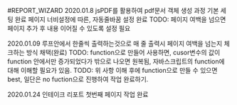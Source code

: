 ﻿#REPORT_WIZARD
2020.01.8
jsPDF를 활용하여 pdf문서 객체 생성 과정 기본 세팅 완료
페이지 너비설정에 따른, 자동줄바꿈 설정 완료
TODO: 페이지 여백을 넘으면 페이지 추가 후 내용 이어질 수 있도록 설정 필요

2020.01.09
루프안에서 한줄씩 출력하는것으로 매 줄 출력시 페이지 여백을 넘는지 체크하는 방식 채택(완료)
TODO: function으로 만들어 사용하면, cusor변수의 값이 function 안에서만 증가되었다가 밖으로 나오면 원복됨, 자바스크립트의 function에 대해 이해할 필요가 있음.
TODO: 위 사항 이해 후에 function으로 만들 수 있으면 best, 일단은 no fuction으로 진행하여 작업 완료하기.

2020.01.24
인테이크 리포트 첫번째 페이지 작업 완료
